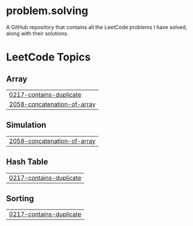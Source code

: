 # problem.solving
A GitHub repository that contains all the LeetCode problems I have solved, along with their solutions.

<!---LeetCode Topics Start-->
# LeetCode Topics
## Array
|  |
| ------- |
| [0217-contains-duplicate](https://github.com/ahadalireach/problem.solving/tree/master/0217-contains-duplicate) |
| [2058-concatenation-of-array](https://github.com/ahadalireach/problem.solving/tree/master/2058-concatenation-of-array) |
## Simulation
|  |
| ------- |
| [2058-concatenation-of-array](https://github.com/ahadalireach/problem.solving/tree/master/2058-concatenation-of-array) |
## Hash Table
|  |
| ------- |
| [0217-contains-duplicate](https://github.com/ahadalireach/problem.solving/tree/master/0217-contains-duplicate) |
## Sorting
|  |
| ------- |
| [0217-contains-duplicate](https://github.com/ahadalireach/problem.solving/tree/master/0217-contains-duplicate) |
<!---LeetCode Topics End-->